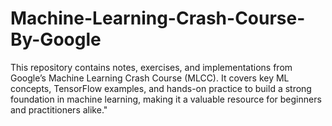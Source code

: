# Machine-Learning-Crash-Course-By-Google
This repository contains notes, exercises, and implementations from Google’s Machine Learning Crash Course (MLCC). It covers key ML concepts, TensorFlow examples, and hands-on practice to build a strong foundation in machine learning, making it a valuable resource for beginners and practitioners alike."
